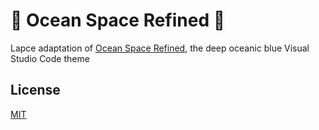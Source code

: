 # 🌌 Ocean Space Refined 🚀

Lapce adaptation of [Ocean Space Refined](https://github.com/Mikastiv/ocean-space-refined), the deep oceanic blue Visual Studio Code theme

## License

[MIT](LICENSE)
